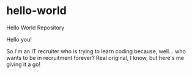 # hello-world
Hello World Repository

Hello you!

So I'm an IT recruiter who is trying to learn coding because, well... who wants to be in recruitment forever?
Real original, I know, but here's me giving it a go!
